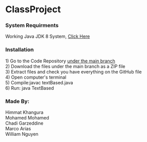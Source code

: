 # ClassProject



<h3> System Requirments </h3>
Working Java JDK 8 System, <a href  = "https://www.oracle.com/technetwork/java/javase/downloads/jdk8-downloads-2133151.html"> Click Here </a>

<h3>Installation</h3>
1) Go to the Code Repository <a href = "https://github.com/Himmatk25/ClassProject"> under the main branch </a> </br>
2) Download the files under the main branch as a ZIP file</br>
3) Extract files and check you have everything on the GitHub file</br>
4) Open computer's terminal</br>
5) Compile:javac textBased.java</br>
6) Run: java TextBased



<h3> Made By: </h3>
Himmat Khangura </br>
Mohamed Mohamed </br>
Chadi Garzeddine </br>
Marco Arias </br>
William Nguyen </br>
